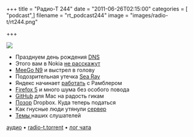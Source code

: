 +++
title = "Радио-Т 244"
date = "2011-06-26T02:15:00"
categories = [ "podcast",]
filename = "rt_podcast244"
image = "images/radio-t/rt244.png"

+++

![](https://radio-t.com/images/radio-t/rt244.png)

- Празднуем день рождения [DNS](http://habrahabr.ru/company/skydns/blog/122585/)
- Этого вам в Nokia [не расскажут](http://www.mobile-review.com/articles/2011/nokia-n9-meego.shtml)
- [MeeGo N9](http://arstechnica.com/gadgets/news/2011/06/nokias-new-meego-based-n9-is-set-up-for-failure.ars) и выстрел в голову
- Подозрительная утечка [Sea Ray](http://www.engadget.com/2011/06/23/nokias-first-windows-phone-images-and-video/)
- Яндекс начинает [работать](http://company.yandex.ru/news/press_releases/2011/0623/index.xml) с Рамблером
- [Firefox 5](http://www.engadget.com/2011/06/21/firefox-5-is-officially-released-how-are-you-liking-it/) и много шума без особого повода
- [GitHub](https://github.com/blog/878-announcing-github-for-mac) для Mac на радость гикам
- [Позор](http://blog.dropbox.com/?p=821) Dropbox. Куда теперь податься
- Как гнусные люди утянули [сервер](http://blog.instapaper.com/post/6830514157)
- [Темы ](http://new.radio-t.com/2011/06/242_22.html)наших слушателей

[аудио](https://archive.rucast.net/radio-t/media/rt_podcast244.mp3) • [radio-t.torrent](http://www.radio-t.com/torrents/rt_podcast244.mp3.torrent) • [лог чата](http://chat.radio-t.com/logs/radio-t-244.html)<audio src="https://archive.rucast.net/radio-t/media/rt_podcast244.mp3" preload="none"></audio>
